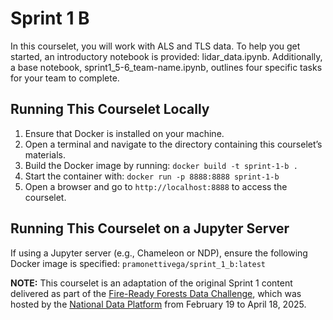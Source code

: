 # Sprint 1 B

In this courselet, you will work with ALS and TLS data. To help you get started, an introductory notebook is provided: lidar_data.ipynb. Additionally, a base notebook, sprint1_5-6_team-name.ipynb, outlines four specific tasks for your team to complete.

## Running This Courselet Locally

1. Ensure that Docker is installed on your machine.
2. Open a terminal and navigate to the directory containing this courselet’s materials.
3. Build the Docker image by running: `docker build -t sprint-1-b .`
4. Start the container with: `docker run -p 8888:8888 sprint-1-b`
5. Open a browser and go to `http://localhost:8888` to access the courselet.

## Running This Courselet on a Jupyter Server

If using a Jupyter server (e.g., Chameleon or NDP), ensure the following Docker image is specified: `pramonettivega/sprint_1_b:latest`

**NOTE:** This courselet is an adaptation of the original Sprint 1 content delivered as part of the [Fire-Ready Forests Data Challenge](https://nationaldataplatform.org/educationhub/datachallenge/learner/1b1cbc30-8477-4cb9-b8a9-c0769999c7d1), which was hosted by the [National Data Platform](https://nationaldataplatform.org/) from February 19 to April 18, 2025. 
